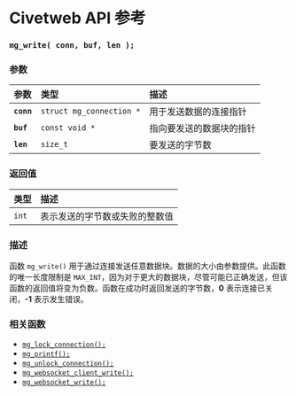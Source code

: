 # Civetweb API 参考

### `mg_write( conn, buf, len );`

### 参数

| 参数 | 类型 | 描述 |
| :--- | :--- | :--- |
|**`conn`**|`struct mg_connection *`| 用于发送数据的连接指针 |
|**`buf`**|`const void *`| 指向要发送的数据块的指针 |
|**`len`**|`size_t`| 要发送的字节数 |

### 返回值

| 类型 | 描述 |
| :--- | :--- |
|`int`| 表示发送的字节数或失败的整数值 |

### 描述

函数 `mg_write()` 用于通过连接发送任意数据块。数据的大小由参数提供。此函数的唯一长度限制是 `MAX_INT`，因为对于更大的数据块，尽管可能已正确发送，但该函数的返回值将变为负数。函数在成功时返回发送的字节数，**0** 表示连接已关闭，**-1** 表示发生错误。

### 相关函数

* [`mg_lock_connection();`](mg_lock_connection.md)
* [`mg_printf();`](mg_printf.md)
* [`mg_unlock_connection();`](mg_unlock_connection.md)
* [`mg_websocket_client_write();`](mg_websocket_client_write.md)
* [`mg_websocket_write();`](mg_websocket_write.md)